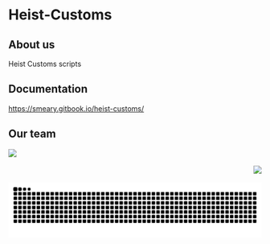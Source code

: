 # Heist-Customs


## About us
Heist Customs scripts

## Documentation
https://smeary.gitbook.io/heist-customs/

## Our team
<div align="left">

<img width="50%" src="https://github-readme-stats.vercel.app/api?username=GurumiHeist&layout=compact&theme=react&hide_border=true&show_icons=true"/></a>

</div>

<div align="right">
  <img width="50%" src="https://github-readme-stats.vercel.app/api?username=Smeary89&layout=compact&theme=react&hide_border=true&show_icons=true"/></a>
</div>

<p align="center">
<img src="https://github.com/VishwaGauravIn/VishwaGauravIn/blob/output/github-contribution-grid-snake.svg">
</p>
